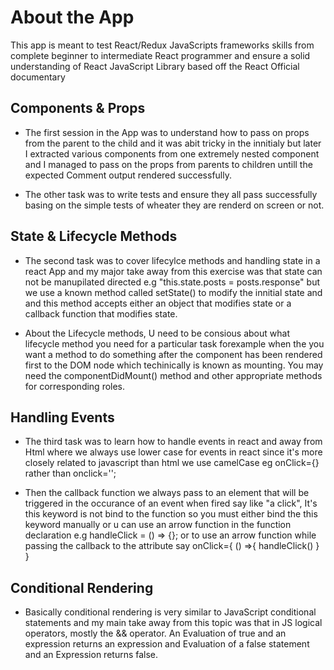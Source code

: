 # About the App

This app is meant to test React/Redux JavaScripts frameworks skills from complete beginner to intermediate React programmer and ensure a solid understanding of React JavaScript Library based off the React Official documentary

## Components & Props

- The first session in the App was to understand how to pass on props from the parent to the child and it was abit tricky in the innitialy but later I extracted various components from one extremely nested component and I managed to pass on the props from parents to children untill the expected Comment output rendered successfully.

- The other task was to write tests and ensure they all pass successfully basing on the simple tests of wheater they are renderd on screen or not.

## State & Lifecycle Methods

- The second task was to cover lifecylce methods and handling state in a react App and my major take away from this exercise was that state can not be manupilated directed e.g "this.state.posts = posts.response" but we use a known method called setState() to modify the innitial state and and this method accepts either an object that modifies state or a callback function that modifies state.

- About the Lifecycle methods, U need to be consious about what lifecycle method you need for a particular task forexample when the you want a method to do something after the component has been rendered first to the DOM node which techinically is known as mounting. You may need the componentDidMount() method and other appropriate methods for corresponding roles.

## Handling Events

- The third task was to learn how to handle events in react and away from Html where we always use lower case for events in react since it's more closely related to javascript than html we use camelCase eg onClick={} rather than onclick='';

- Then the callback function we always pass to an element that will be triggered in the occurance of an event when fired say like "a click", It's this keyword is not bind to the function so you must either bind the this keyword manually or u can use an arrow function in the function declaration e.g handleClick = () => {}; or to use an arrow function while passing the callback to the attribute say onClick={ () =>{ handleClick() } }

## Conditional Rendering

- Basically conditional rendering is very similar to JavaScript conditional statements and my main take away from this topic was that in JS logical operators, mostly the && operator. An Evaluation of true and an expression returns an expression and Evaluation of a false statement and an Expression returns false.
